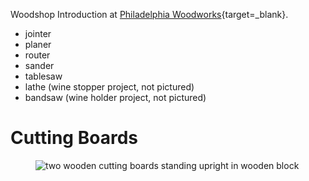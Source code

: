 ---
---

Woodshop Introduction at [Philadelphia Woodworks](http://www.philadelphiawoodworks.com/){target=_blank}. 

- jointer  
- planer  
- router  
- sander  
- tablesaw  
- lathe (wine stopper project, not pictured)
- bandsaw (wine holder project, not pictured)


# Cutting Boards

<section>
  <figure>
    <img
      src="/img/cutting-boards/cutting_boards.jpeg"
      alt="two wooden cutting boards standing upright in wooden block"
      title=""
    />
    <figcaption></figcaption>
  </figure>
</section>